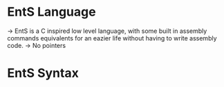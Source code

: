 # EntS Language

-> EntS is a C inspired low level language, with some built in assembly commands equivalents for an eazier life without having to write assembly code.
-> No pointers

# EntS Syntax
